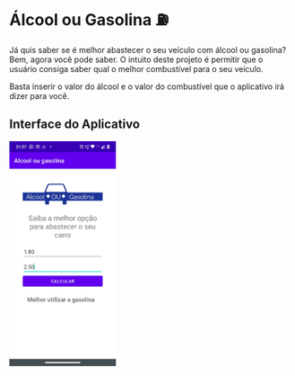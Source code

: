 # Álcool ou Gasolina :fuelpump:

Já quis saber se é melhor abastecer o seu veículo com álcool ou gasolina? Bem, agora você pode saber. O intuito deste projeto é permitir que o usuário consiga saber
qual o melhor combustível para o seu veículo.

Basta inserir o valor do álcool e o valor do combustível que o aplicativo irá dizer para você.

## Interface do Aplicativo

<img src="app/src/main/res/drawable/print.jpeg" height="400">

